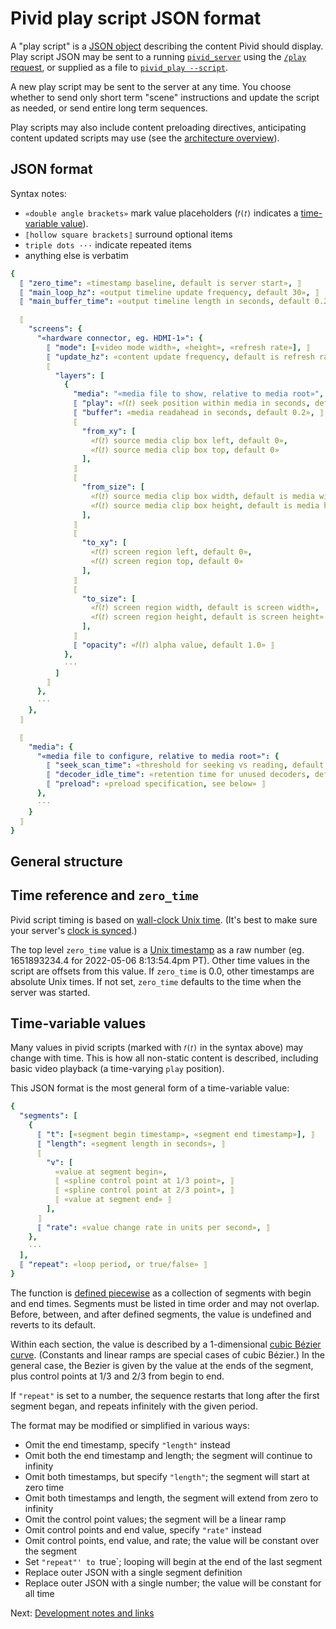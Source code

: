 # Pivid play script JSON format

A "play script" is a [JSON object](https://www.json.org/json-en.html)
describing the content Pivid should display. Play script JSON may be sent to a
running [`pivid_server`](running.md#pivid_server) using the
[`/play` request](protocol.md#play-post---set-play-script-to-control-video-output),
or supplied as a file to [`pivid_play --script`](running.md#pivid_play).

A new play script may be sent to the server at any time. You choose
whether to send only short term "scene" instructions and update the script
as needed, or send entire long term sequences.

Play scripts may also include content preloading directives, anticipating
content updated scripts may use (see the
[architecture overview](architecture.md)).

## JSON format

Syntax notes:
* `«double angle brackets»` mark value placeholders (`𝑓(𝑡)` indicates a
[time-variable value](#time-variable-values)).
* `⟦hollow square brackets⟧` surround optional items
* `triple dots ···` indicate repeated items
* anything else is verbatim

```yaml
{
  ⟦ "zero_time": «timestamp baseline, default is server start», ⟧
  ⟦ "main_loop_hz": «output timeline update frequency, default 30», ⟧
  ⟦ "main_buffer_time": «output timeline length in seconds, default 0.2», ⟧

  ⟦
    "screens": {
      "«hardware connector, eg. HDMI-1»": {
        ⟦ "mode": [«video mode width», «height», «refresh rate»], ⟧
        ⟦ "update_hz": «content update frequency, default is refresh rate», ⟧
        ⟦
          "layers": [
            {
              "media": "«media file to show, relative to media root»",
              ⟦ "play": «𝑓(𝑡) seek position within media in seconds, default 0.0», ⟧
              ⟦ "buffer": «media readahead in seconds, default 0.2», ⟧
              ⟦
                "from_xy": [
                  «𝑓(𝑡) source media clip box left, default 0»,
                  «𝑓(𝑡) source media clip box top, default 0»
                ],
              ⟧
              ⟦
                "from_size": [
                  «𝑓(𝑡) source media clip box width, default is media width»,
                  «𝑓(𝑡) source media clip box height, default is media height»
                ],
              ⟧
              ⟦
                "to_xy": [
                  «𝑓(𝑡) screen region left, default 0»,
                  «𝑓(𝑡) screen region top, default 0»
                ],
              ⟧
              ⟦
                "to_size": [
                  «𝑓(𝑡) screen region width, default is screen width»,
                  «𝑓(𝑡) screen region height, default is screen height»
                ],
              ⟧
              ⟦ "opacity": «𝑓(𝑡) alpha value, default 1.0» ⟧
            },
            ···
          ]
        ⟧
      },
      ···
    },
  ⟧

  ⟦
    "media": {
      "«media file to configure, relative to media root»": {
        ⟦ "seek_scan_time": «threshold for seeking vs reading, default 1.0», ⟧
        ⟦ "decoder_idle_time": «retention time for unused decoders, default 1.0», ⟧
        ⟦ "preload": «preload specification, see below» ⟧
      },
      ···
    }
  ⟧
}
```

## General structure

## Time reference and `zero_time`

Pivid script timing is based on
[wall-clock Unix time](https://en.wikipedia.org/wiki/Unix_time).
(It's best to make sure your server's
[clock is synced](https://dayne.broderson.org/2020/03/12/the_time_is_now.html).)

The top level `zero_time` value is a
[Unix timestamp](https://www.unixtimestamp.com/) as a raw number
(eg. 1651893234.4 for 2022-05-06 8:13:54.4pm PT). Other time values in
the script are offsets from this value. If `zero_time` is 0.0, other
timestamps are absolute Unix times. If not set, `zero_time` defaults to the
time when the server was started.

## Time-variable values

Many values in pivid scripts (marked with `𝑓(𝑡)` in the syntax above)
may change with time. This is how all non-static content is described,
including basic video playback (a time-varying `play` position).

This JSON format is the most general form of a time-variable value:

```yaml
{
  "segments": [
    {
      ⟦ "t": [«segment begin timestamp», «segment end timestamp»], ⟧
      ⟦ "length": «segment length in seconds», ⟧
      ⟦
        "v": [
          «value at segment begin»,
          ⟦ «spline control point at 1/3 point», ⟧
          ⟦ «spline control point at 2/3 point», ⟧
          ⟦ «value at segment end» ⟧
        ],
      ⟧
      ⟦ "rate": «value change rate in units per second», ⟧
    },
    ···
  ],
  ⟦ "repeat": «loop period, or true/false» ⟧
}
```

The function is [defined piecewise](https://en.wikipedia.org/wiki/Piecewise)
as a collection of segments with begin and end times. Segments must be
listed in time order and may not overlap. Before, between, and after defined
segments, the value is undefined and reverts to its default.

Within each section, the value is described by a 1-dimensional
[cubic Bézier curve](https://en.wikipedia.org/wiki/B%C3%A9zier_curve#Cubic_B%C3%A9zier_curves).
(Constants and linear ramps are special cases of cubic Bézier.) In the general
case, the Bezier is given by the value at the ends of the segment, plus
control points at 1/3 and 2/3 from begin to end.

If `"repeat"` is set to a number, the sequence restarts that long after the
first segment began, and repeats infinitely with the given period.

The format may be modified or simplified in various ways:
* Omit the end timestamp, specify `"length"` instead
* Omit both the end timestamp and length; the segment will continue to infinity
* Omit both timestamps, but specify `"length"`; the segment will start at zero time
* Omit both timestamps and length, the segment will extend from zero to infinity
* Omit the control point values; the segment will be a linear ramp
* Omit control points and end value, specify `"rate"` instead
* Omit control points, end value, and rate; the value will be constant over the segment
* Set `"repeat"' to `true`; looping will begin at the end of the last segment
* Replace outer JSON with a single segment definition
* Replace outer JSON with a single number; the value will be constant for all time

Next: [Development notes and links](notes.md)

